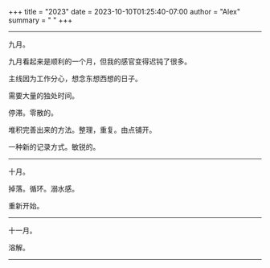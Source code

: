 +++
title   = "2023"
date    = 2023-10-10T01:25:40-07:00
author  = "Alex"
summary = " "
+++

---
九月。

九月看起来是顺利的一个月，但我的感官变得迟钝了很多。

主线因为工作分心，想念东想西想的日子。

需要大量的独处时间。

停滞。零散的。

堆积完善出来的方法。整理，重复。由点铺开。

一种新的记录方式。敏锐的。

---

十月。

掉落。循环。溺水感。

重新开始。

---

十一月。

溶解。

---
